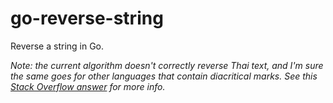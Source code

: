 # go-reverse-string
Reverse a string in Go.

*Note: the current algorithm doesn't correctly reverse Thai text, and I'm sure the same goes for other languages that contain diacritical marks. See this [Stack Overflow answer](https://stackoverflow.com/a/62743214) for more info.*